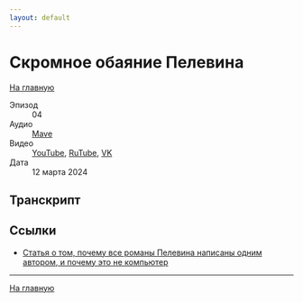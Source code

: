 ```yaml
---
layout: default
---
```


# Скромное обаяние Пелевина

[На главную](./index.html)

<dl>
<dt>Эпизод</dt>
<dd>04</dd>
<dt>Аудио</dt>
<dd><a href="https://nonbrevia.mave.digital/ep-8">Mave</a></dd>
<dt>Видео</dt>
<dd><a href="">YouTube</a>, <a href="">RuTube</a>, <a href="">VK</a></dd>
<dt>Дата</dt>
<dd>12 марта 2024</dd>
</dl>

## Транскрипт



## Ссылки

* [Статья о том, почему все романы Пелевина написаны одним автором, и почему это не компьютер](https://knife.media/club/pelevin-existence/)


------

[На главную](./index.html)

